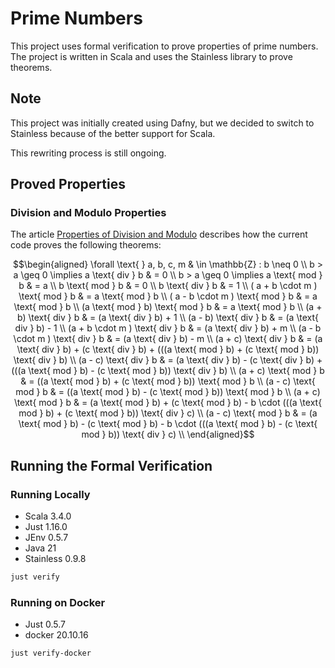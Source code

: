 # Prime Numbers

This project uses formal verification to prove properties of prime numbers. 
The project is written in Scala and uses the Stainless library to prove theorems.

## Note

This project was initially created using Dafny,
but we decided to switch to Stainless because of the better support for Scala.

This rewriting process is still ongoing.

## Proved Properties

### Division and Modulo Properties

The article [Properties of Division and Modulo](./modulo.md) describes how the current code proves the following theorems:

```math
\begin{aligned}
\forall \text{ } a, b, c, m & \in \mathbb{Z} : b \neq 0 \\
b > a \geq 0 \implies a \text{ div } b & = 0 \\
b > a \geq 0 \implies a \text{ mod } b & = a \\
b \text{ mod } b                   & = 0 \\
b \text{ div } b                   & = 1 \\
( a + b \cdot m ) \text{ mod } b   & = a \text{ mod } b \\
( a - b \cdot m ) \text{ mod } b   & = a \text{ mod } b \\
(a \text{ mod } b) \text{ mod } b  & = a \text{ mod } b \\
(a + b) \text{ div } b             & = (a \text{ div } b) + 1 \\
(a - b) \text{ div } b             & = (a \text{ div } b) - 1 \\
(a + b \cdot m ) \text{ div } b    & = (a \text{ div } b) + m \\
(a - b \cdot m ) \text{ div } b    & = (a \text{ div } b) - m \\
(a + c) \text{ div } b             & = (a \text{ div } b) + (c \text{ div } b) + (((a \text{ mod } b) + (c \text{ mod } b)) \text{ div } b) \\
(a - c) \text{ div } b             & = (a \text{ div } b) - (c \text{ div } b) + (((a \text{ mod } b) - (c \text{ mod } b)) \text{ div } b) \\
(a + c) \text{ mod } b             & = ((a \text{ mod } b) + (c \text{ mod } b)) \text{ mod } b \\
(a - c) \text{ mod } b             & = ((a \text{ mod } b) - (c \text{ mod } b)) \text{ mod } b \\
(a + c) \text{ mod } b             & = (a \text{ mod } b) + (c \text{ mod } b) - b \cdot (((a \text{ mod } b) + (c \text{ mod } b)) \text{ div } c) \\
(a - c) \text{ mod } b             & = (a \text{ mod } b) - (c \text{ mod } b) - b \cdot (((a \text{ mod } b) - (c \text{ mod } b)) \text{ div } c) \\
\end{aligned}
```

## Running the Formal Verification

### Running Locally

- Scala 3.4.0
- Just 1.16.0
- JEnv 0.5.7
- Java 21
- Stainless 0.9.8

```bash
just verify
```
### Running on Docker

- Just 0.5.7
- docker 20.10.16

```bash
just verify-docker
```

